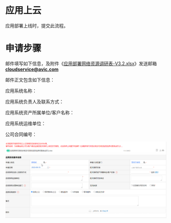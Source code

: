 # 应用上云

应用部署上线时，提交此流程。

# 申请步骤

邮件填写如下信息，及附件《[应用部署网络资源调研表-V3.2.xlsx](/assets/xxxx系统-商网专有云-应用部署网络资源调研表-V3.2.xlsx)》发送邮箱**cloudservice@avic.com**



邮件正文包含如下信息：

应用系统名称：

应用系统负责人及联系方式：

应用系统资产所属单位/客户名称：

应用系统运维单位：

公司合同编号：



![](/assets/应用上云.png)

